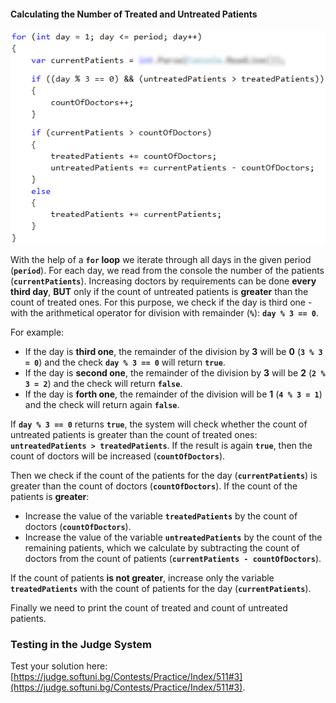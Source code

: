 #### Calculating the Number of Treated and Untreated Patients

![](/assets/chapter-5-2-images/04.Hospital-02.png)

With the help of a **`for` loop** we iterate through all days in the given period (**`period`**). For each day, we read from the console the number of the patients (**`currentPatients`**). Increasing doctors by requirements can be done **every third day**, **BUT** only if the count of untreated patients is **greater** than the count of treated ones. For this purpose, we check if the day is third one - with the arithmetical operator for division with remainder (**`%`**): **`day % 3 == 0`**.

For example:
 * If the day is **third one**, the remainder of the division by **3** will be **0** (**`3 % 3 = 0`**) and the check **`day % 3 == 0`** will return **`true`**.
 * If the day is **second one**, the remainder of the division by **3** will be **2** (**`2 % 3 = 2`**) and the check will return **`false`**.
 * If the day is **forth one**, the remainder of the division will be **1** (**`4 % 3 = 1`**) and the check will return again **`false`**.

If **`day % 3 == 0`** returns **`true`**, the system will check whether the count of untreated patients is greater than the count of treated ones: **`untreatedPatients > treatedPatients`**. If the result is again **`true`**, then the count of doctors will be increased (**`countOfDoctors`**).

Then we check if the count of the patients for the day (**`currentPatients`**) is greater than the count of doctors (**`countOfDoctors`**). If the count of the patients is **greater**:
 - Increase the value of the variable **`treatedPatients`** by the count of doctors (**`countOfDoctors`**).
 - Increase the value of the variable **`untreatеdPatients`** by the count of the remaining patients, which we calculate by subtracting the count of doctors from the count of patients (**`currentPatients - countOfDoctors`**).
 
If the count of patients **is not greater**, increase only the variable **`treatedPatients`** with the count of patients for the day (**`currentPatients`**).

Finally we need to print the count of treated and count of untreated patients.

### Testing in the Judge System

Test your solution here: [https://judge.softuni.bg/Contests/Practice/Index/511#3](https://judge.softuni.bg/Contests/Practice/Index/511#3).
